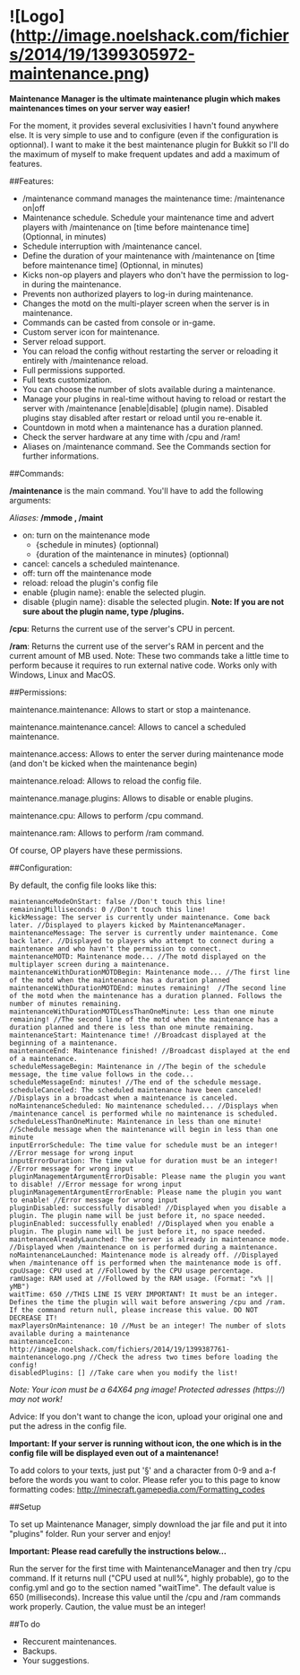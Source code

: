 ![Logo] (http://image.noelshack.com/fichiers/2014/19/1399305972-maintenance.png)
===========================

**Maintenance Manager is the ultimate maintenance plugin which makes maintenances times on your server way easier!**

For the moment, it provides several exclusivities I havn't found anywhere else. It is very simple to use and to configure (even if the configuration is optionnal). I want to make it the best maintenance plugin for Bukkit so I'll do the maximum of myself to make frequent updates and add a maximum of features.


##Features:

- /maintenance command manages the maintenance time: /maintenance on|off
- Maintenance schedule. Schedule your maintenance time and advert players with /maintenance on [time before maintenance time] (Optionnal, in minutes)
- Schedule interruption with /maintenance cancel.
- Define the duration of your maintenance with /maintenance on [time before maintenance time] <duration> (Optionnal, in minutes)
- Kicks non-op players and players who don't have the permission to log-in during the maintenance.
- Prevents non authorized players to log-in during maintenance.
- Changes the motd on the multi-player screen when the server is in maintenance.
- Commands can be casted from console or in-game.
- Custom server icon for maintenance.
- Server reload support.
- You can reload the config without restarting the server or reloading it entirely with /maintenance reload.
- Full permissions supported.
- Full texts customization.
- You can choose the number of slots available during a maintenance.
- Manage your plugins in real-time without having to reload or restart the server with /maintenance [enable|disable] (plugin name). Disabled plugins stay disabled after restart or reload until you re-enable it. 
- Countdown in motd when a maintenance has a duration planned. 
- Check the server hardware at any time with /cpu and /ram!
- Aliases on /maintenance command. See the Commands section for further informations. 

##Commands:

**/maintenance** is the main command. You'll have to add the following arguments:

*Aliases:* **/mmode , /maint**
* on: turn on the maintenance mode
    - {schedule in minutes} (optionnal)
    - {duration of the maintenance in minutes} (optionnal)
* cancel: cancels a scheduled maintenance. 
* off: turn off the maintenance mode
* reload: reload the plugin's config file
* enable {plugin name}: enable the selected plugin.
* disable {plugin name}: disable the selected plugin.
**Note: If you are not sure about the plugin name, type /plugins.**

**/cpu**: Returns the current use of the server's CPU in percent.

**/ram**: Returns the current use of the server's RAM in percent and the current amount of MB used. Note: These two commands take a little time to perform because it requires to run external native code. Works only with Windows, Linux and MacOS.

##Permissions:

maintenance.maintenance: Allows to start or stop a maintenance.

maintenance.maintenance.cancel: Allows to cancel a scheduled maintenance.

maintenance.access: Allows to enter the server during maintenance mode (and don't be kicked when the maintenance begin)

maintenance.reload: Allows to reload the config file.

maintenance.manage.plugins: Allows to disable or enable plugins.

maintenance.cpu: Allows to perform /cpu command.

maintenance.ram: Allows to perform /ram command.

Of course, OP players have these permissions.


##Configuration:

By default, the config file looks like this:

```
maintenanceModeOnStart: false //Don't touch this line!
remainingMilliseconds: 0 //Don't touch this line!
kickMessage: The server is currently under maintenance. Come back later. //Displayed to players kicked by MaintenanceManager.
maintenanceMessage: The server is currently under maintenance. Come back later. //Displayed to players who attempt to connect during a maintenance and who havn't the permission to connect.
maintenanceMOTD: Maintenance mode... //The motd displayed on the multiplayer screen during a maintenance.
maintenanceWithDurationMOTDBegin: Maintenance mode... //The first line of the motd when the maintenance has a duration planned
maintenanceWithDurationMOTDEnd: minutes remaining!  //The second line of the motd when the maintenance has a duration planned. Follows the number of minutes remaining.
maintenanceWithDurationMOTDLessThanOneMinute: Less than one minute remaining! //The second line of the motd when the maintenance has a duration planned and there is less than one minute remaining.
maintenanceStart: Maintenance time! //Broadcast displayed at the beginning of a maintenance.
maintenanceEnd: Maintenance finished! //Broadcast displayed at the end of a maintenance.
scheduleMessageBegin: Maintenance in //The begin of the schedule message, the time value follows in the code...
scheduleMessageEnd: minutes! //The end of the schedule message.
scheduleCanceled: The scheduled maintenance have been canceled! //Displays in a broadcast when a maintenance is canceled.
noMaintenanceScheduled: No maintenance scheduled... //Displays when /maintenance cancel is performed while no maintenance is scheduled.
scheduleLessThanOneMinute: Maintenance in less than one minute! //Schedule message when the maintenance will begin in less than one minute
inputErrorSchedule: The time value for schedule must be an integer! //Error message for wrong input
inputErrorDuration: The time value for duration must be an integer! //Error message for wrong input
pluginManagementArgumentErrorDisable: Please name the plugin you want to disable! //Error message for wrong input
pluginManagementArgumentErrorEnable: Please name the plugin you want to enable! //Error message for wrong input
pluginDisabled: successfully disabled! //Displayed when you disable a plugin. The plugin name will be just before it, no space needed.
pluginEnabled: successfully enabled! //Displayed when you enable a plugin. The plugin name will be just before it, no space needed.
maintenanceAlreadyLaunched: The server is already in maintenance mode. //Displayed when /maintenance on is performed during a maintenance.
noMaintenanceLaunched: Maintenance mode is already off. //Displayed when /maintenance off is performed when the maintenance mode is off.
cpuUsage: CPU used at //Followed by the CPU usage percentage.
ramUsage: RAM used at //Followed by the RAM usage. (Format: "x% || yMB")
waitTime: 650 //THIS LINE IS VERY IMPORTANT! It must be an integer. Defines the time the plugin will wait before answering /cpu and /ram. If the command return null, please increase this value. DO NOT DECREASE IT!
maxPlayersOnMaintenance: 10 //Must be an integer! The number of slots available during a maintenance
maintenanceIcon: http://image.noelshack.com/fichiers/2014/19/1399387761-maintenancelogo.png //Check the adress two times before loading the config!
disabledPlugins: [] //Take care when you modify the list!
```

*Note: Your icon must be a 64X64 png image! Protected adresses (https://) may not work!*

Advice: If you don't want to change the icon, upload your original one and put the adress in the config file.

**Important: If your server is running without icon, the one which is in the config file will be displayed even out of a maintenance!**

To add colors to your texts, just put '§' and a character from 0-9 and a-f before the words you want to color. Please refer you to this page to know formatting codes: http://minecraft.gamepedia.com/Formatting_codes

##Setup

To set up Maintenance Manager, simply download the jar file and put it into "plugins" folder.
Run your server and enjoy!

**Important: Please read carefully the instructions below...**

Run the server for the first time with MaintenanceManager and then try /cpu command. If it returns null ("CPU used at null%", highly probable), go to the config.yml and go to the section named "waitTime". The default value is 650 (milliseconds). Increase this value until the /cpu and /ram commands work properly. Caution, the value must be an integer!

##To do

* Reccurent maintenances.
* Backups.
* Your suggestions. 
